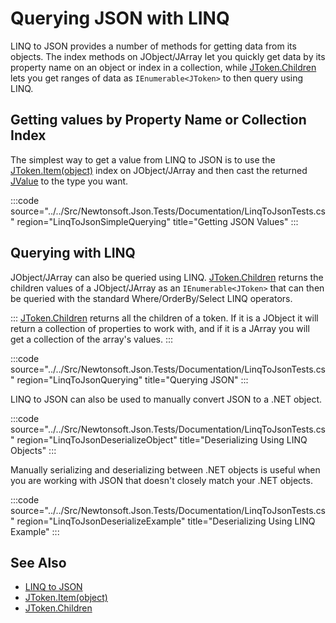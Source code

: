 ﻿# Querying JSON with LINQ

LINQ to JSON provides a number of methods for getting data from its objects. The index methods on JObject/JArray let you quickly get data by its property name on an object or index in a collection, while [JToken.Children](/api/newtonsoft/json/linq/jtoken/#method-children) lets you get ranges of data as `IEnumerable<JToken>` to then query using LINQ.

## Getting values by Property Name or Collection Index

The simplest way to get a value from LINQ to JSON is to use the [JToken.Item(object)](/api/newtonsoft/json/linq/jtoken/#property-item) index on JObject/JArray and then cast the returned [JValue](/api/newtonsoft/json/linq/jvalue/) to the type you want.

:::code source="../../Src/Newtonsoft.Json.Tests/Documentation/LinqToJsonTests.cs" region="LinqToJsonSimpleQuerying" title="Getting JSON Values" :::

## Querying with LINQ

JObject/JArray can also be queried using LINQ. [JToken.Children](/api/newtonsoft/json/linq/jtoken/#method-children) returns the children values of a JObject/JArray as an `IEnumerable<JToken>` that can then be queried with the standard Where/OrderBy/Select LINQ operators.

:::
[JToken.Children](/api/newtonsoft/json/linq/jtoken/#method-children) returns all the children of a token. If it is a JObject it will return a collection of properties to work with, and if it is a JArray you will get a collection of the array's values.
:::

:::code source="../../Src/Newtonsoft.Json.Tests/Documentation/LinqToJsonTests.cs" region="LinqToJsonQuerying" title="Querying JSON" :::

LINQ to JSON can also be used to manually convert JSON to a .NET object.

:::code source="../../Src/Newtonsoft.Json.Tests/Documentation/LinqToJsonTests.cs" region="LinqToJsonDeserializeObject" title="Deserializing Using LINQ Objects" :::

Manually serializing and deserializing between .NET objects is useful when you are working with JSON that doesn't closely match your .NET objects.

:::code source="../../Src/Newtonsoft.Json.Tests/Documentation/LinqToJsonTests.cs" region="LinqToJsonDeserializeExample" title="Deserializing Using LINQ Example" :::

## See Also

- [LINQ to JSON](README.md)
- [JToken.Item(object)](/api/newtonsoft/json/linq/jtoken/#property-item)
- [JToken.Children](/api/newtonsoft/json/linq/jtoken/#method-children)
